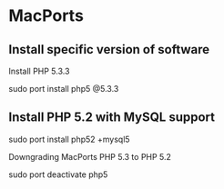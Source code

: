 # MacPorts

## Install specific version of software

Install PHP 5.3.3

  sudo port install php5 @5.3.3
  
## Install PHP 5.2 with MySQL support

  sudo port install php52 +mysql5
  
Downgrading MacPorts PHP 5.3 to PHP 5.2  
  
  sudo port deactivate php5